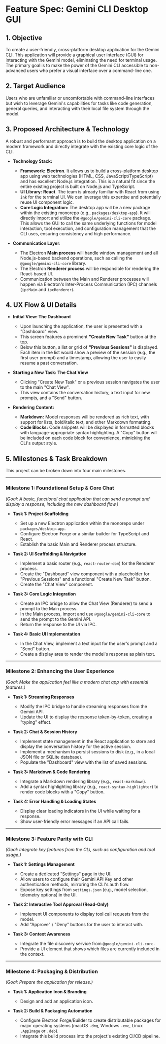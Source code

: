 # Feature Spec: Gemini CLI Desktop GUI

## 1. Objective

To create a user-friendly, cross-platform desktop application for the Gemini CLI. This application will provide a graphical user interface (GUI) for interacting with the Gemini model, eliminating the need for terminal usage. The primary goal is to make the power of the Gemini CLI accessible to non-advanced users who prefer a visual interface over a command-line one.

## 2. Target Audience

Users who are unfamiliar or uncomfortable with command-line interfaces but wish to leverage Gemini's capabilities for tasks like code generation, general queries, and interacting with their local file system through the model.

## 3. Proposed Architecture & Technology

A robust and performant approach is to build the desktop application on a modern framework and directly integrate with the existing core logic of the CLI.

*   **Technology Stack:**
    *   **Framework:** **Electron**. It allows us to build a cross-platform desktop app using web technologies (HTML, CSS, JavaScript/TypeScript) and has excellent Node.js integration. This is a natural fit since the entire existing project is built on Node.js and TypeScript.
    *   **UI Library:** **React**. The team is already familiar with React from using `ink` for the terminal UI. We can leverage this expertise and potentially reuse UI component logic.
    *   **Core Logic Integration:** The desktop app will be a new package within the existing monorepo (e.g., `packages/desktop-app`). It will directly import and utilize the `@google/gemini-cli-core` package. This allows the GUI to call the same underlying functions for model interaction, tool execution, and configuration management that the CLI uses, ensuring consistency and high performance.

*   **Communication Layer:**
    *   The Electron **Main process** will handle window management and all Node.js-based backend operations, such as calling the `@google/gemini-cli-core` library.
    *   The Electron **Renderer process** will be responsible for rendering the React-based UI.
    *   Communication between the Main and Renderer processes will happen via Electron's Inter-Process Communication (IPC) channels (`ipcMain` and `ipcRenderer`).

## 4. UX Flow & UI Details

*   **Initial View: The Dashboard**
    *   Upon launching the application, the user is presented with a "Dashboard" view.
    *   This screen features a prominent **"Create New Task"** button at the top.
    *   Below this button, a list or grid of **"Previous Sessions"** is displayed. Each item in the list would show a preview of the session (e.g., the first user prompt) and a timestamp, allowing the user to easily resume a past conversation.

*   **Starting a New Task: The Chat View**
    *   Clicking "Create New Task" or a previous session navigates the user to the main "Chat View".
    *   This view contains the conversation history, a text input for new prompts, and a "Send" button.

*   **Rendering Content:**
    *   **Markdown:** Model responses will be rendered as rich text, with support for lists, bold/italic text, and other Markdown formatting.
    *   **Code Blocks:** Code snippets will be displayed in formatted blocks with language-appropriate syntax highlighting. A "Copy" button will be included on each code block for convenience, mimicking the CLI's output style.

## 5. Milestones & Task Breakdown

This project can be broken down into four main milestones.

---

### Milestone 1: Foundational Setup & Core Chat

*(Goal: A basic, functional chat application that can send a prompt and display a response, including the new dashboard flow.)*

*   **Task 1: Project Scaffolding**
    *   Set up a new Electron application within the monorepo under `packages/desktop-app`.
    *   Configure Electron Forge or a similar builder for TypeScript and React.
    *   Establish the basic Main and Renderer process structure.

*   **Task 2: UI Scaffolding & Navigation**
    *   Implement a basic router (e.g., `react-router-dom`) for the Renderer process.
    *   Create the "Dashboard" view component with a placeholder for "Previous Sessions" and a functional "Create New Task" button.
    *   Create the "Chat View" component.

*   **Task 3: Core Logic Integration**
    *   Create an IPC bridge to allow the Chat View (Renderer) to send a prompt to the Main process.
    *   In the Main process, import and use `@google/gemini-cli-core` to send the prompt to the Gemini API.
    *   Return the response to the UI via IPC.

*   **Task 4: Basic UI Implementation**
    *   In the Chat View, implement a text input for the user's prompt and a "Send" button.
    *   Create a display area to render the model's response as plain text.

---

### Milestone 2: Enhancing the User Experience

*(Goal: Make the application feel like a modern chat app with essential features.)*

*   **Task 1: Streaming Responses**
    *   Modify the IPC bridge to handle streaming responses from the Gemini API.
    *   Update the UI to display the response token-by-token, creating a "typing" effect.

*   **Task 2: Chat & Session History**
    *   Implement state management in the React application to store and display the conversation history for the active session.
    *   Implement a mechanism to persist sessions to disk (e.g., in a local JSON file or SQLite database).
    *   Populate the "Dashboard" view with the list of saved sessions.

*   **Task 3: Markdown & Code Rendering**
    *   Integrate a Markdown rendering library (e.g., `react-markdown`).
    *   Add a syntax highlighting library (e.g., `react-syntax-highlighter`) to render code blocks with a "Copy" button.

*   **Task 4: Error Handling & Loading States**
    *   Display clear loading indicators in the UI while waiting for a response.
    *   Show user-friendly error messages if an API call fails.

---

### Milestone 3: Feature Parity with CLI

*(Goal: Integrate key features from the CLI, such as configuration and tool usage.)*

*   **Task 1: Settings Management**
    *   Create a dedicated "Settings" page in the UI.
    *   Allow users to configure their Gemini API Key and other authentication methods, mirroring the CLI's auth flow.
    *   Expose key settings from `settings.json` (e.g., model selection, telemetry options) in the UI.

*   **Task 2: Interactive Tool Approval (Read-Only)**
    *   Implement UI components to display tool call requests from the model.
    *   Add "Approve" / "Deny" buttons for the user to interact with.

*   **Task 3: Context Awareness**
    *   Integrate the file discovery service from `@google/gemini-cli-core`.
    *   Provide a UI element that shows which files are currently included in the context.

---

### Milestone 4: Packaging & Distribution

*(Goal: Prepare the application for release.)*

*   **Task 1: Application Icon & Branding**
    *   Design and add an application icon.

*   **Task 2: Build & Packaging Automation**
    *   Configure Electron Forge/Builder to create distributable packages for major operating systems (macOS `.dmg`, Windows `.exe`, Linux `.AppImage` or `.deb`).
    *   Integrate this build process into the project's existing CI/CD pipeline.
